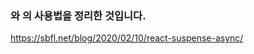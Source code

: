 ### <Suspense /> 와 <ErrorBoundary /> 의 사용법을 정리한 것입니다.  
https://sbfl.net/blog/2020/02/10/react-suspense-async/
